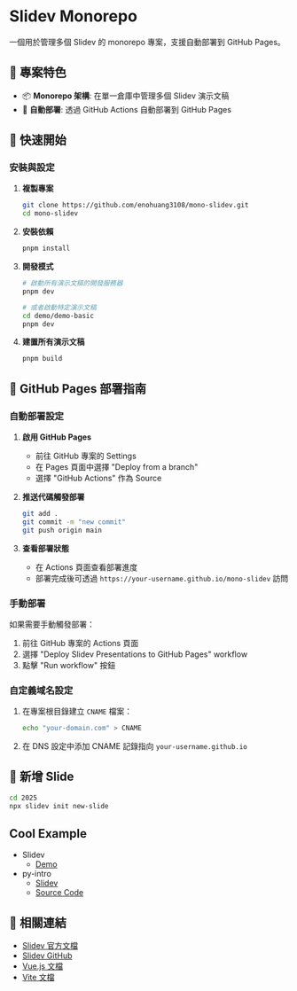 # Slidev Monorepo

一個用於管理多個 Slidev 的 monorepo 專案，支援自動部署到 GitHub Pages。

## 🎯 專案特色

- 📦 **Monorepo 架構**: 在單一倉庫中管理多個 Slidev 演示文稿
- 🚀 **自動部署**: 透過 GitHub Actions 自動部署到 GitHub Pages

## 🚀 快速開始

### 安裝與設定

1. **複製專案**

   ```bash
   git clone https://github.com/enohuang3108/mono-slidev.git
   cd mono-slidev
   ```

2. **安裝依賴**

   ```bash
   pnpm install
   ```

3. **開發模式**

   ```bash
   # 啟動所有演示文稿的開發服務器
   pnpm dev

   # 或者啟動特定演示文稿
   cd demo/demo-basic
   pnpm dev
   ```

4. **建置所有演示文稿**
   ```bash
   pnpm build
   ```

## 📖 GitHub Pages 部署指南

### 自動部署設定

1. **啟用 GitHub Pages**
   - 前往 GitHub 專案的 Settings
   - 在 Pages 頁面中選擇 "Deploy from a branch"
   - 選擇 "GitHub Actions" 作為 Source

2. **推送代碼觸發部署**

   ```bash
   git add .
   git commit -m "new commit"
   git push origin main
   ```

3. **查看部署狀態**
   - 在 Actions 頁面查看部署進度
   - 部署完成後可透過 `https://your-username.github.io/mono-slidev` 訪問

### 手動部署

如果需要手動觸發部署：

1. 前往 GitHub 專案的 Actions 頁面
2. 選擇 "Deploy Slidev Presentations to GitHub Pages" workflow
3. 點擊 "Run workflow" 按鈕

### 自定義域名設定

1. 在專案根目錄建立 `CNAME` 檔案：

   ```bash
   echo "your-domain.com" > CNAME
   ```

2. 在 DNS 設定中添加 CNAME 記錄指向 `your-username.github.io`

## 🔧 新增 Slide

```bash
cd 2025
npx slidev init new-slide
```

## Cool Example

- Slidev
  - [Demo](https://github.com/slidevjs/slidev/tree/016adce171d2b8b36ca461f81ddbdf091be0f3fc/demo)
- py-intro
  - [Slidev](https://kareimgazer.github.io/py-intro/)
  - [Source Code](https://github.com/KareimGazer/py-intro)

## 🔗 相關連結

- [Slidev 官方文檔](https://sli.dev)
- [Slidev GitHub](https://github.com/slidevjs/slidev)
- [Vue.js 文檔](https://vuejs.org)
- [Vite 文檔](https://vitejs.dev)
